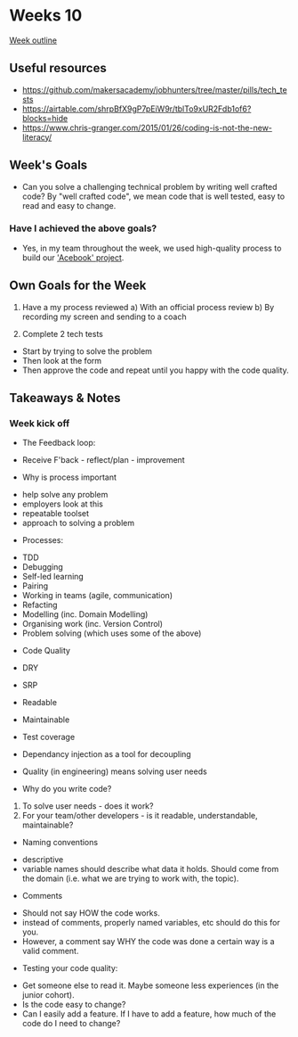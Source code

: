 
# Weeks 10
[Week outline](https://github.com/makersacademy/course/tree/master/individual_challenges)

## Useful resources
* https://github.com/makersacademy/jobhunters/tree/master/pills/tech_tests
* https://airtable.com/shrpBfX9gP7pEiW9r/tblTo9xUR2Fdb1of6?blocks=hide
* https://www.chris-granger.com/2015/01/26/coding-is-not-the-new-literacy/ 

## Week's Goals

* Can you solve a challenging technical problem by writing well crafted code?
By "well crafted code", we mean code that is well tested, easy to read and easy to change.

### Have I achieved the above goals?

* Yes, in my team throughout the week, we used high-quality process to build our ['Acebook' project](https://github.com/Kaymo1990/acebook---CharliesAngels).

## Own Goals for the Week

1. Have a my process reviewed
a) With an official process review
b) By recording my screen and sending to a coach

2. Complete 2 tech tests
- Start by trying to solve the problem
- Then look at the form
- Then approve the code and repeat until you happy with the code quality. 


## Takeaways & Notes

### Week kick off
* The Feedback loop:
- Receive F'back - reflect/plan - improvement

* Why is process important
- help solve any problem
- employers look at this
- repeatable toolset
- approach to solving a problem

* Processes:
- TDD
- Debugging
- Self-led learning
- Pairing
- Working in teams (agile, communication)
- Refacting
- Modelling (inc. Domain Modelling)
- Organising work (inc. Version Control)
- Problem solving (which uses some of the above)

* Code Quality
- DRY
- SRP
- Readable
- Maintainable
- Test coverage
- Dependancy injection as a tool for decoupling

- Quality (in engineering) means solving user needs

- Why do you write code?
1. To solve user needs - does it work?
2. For your team/other developers - is it readable, understandable, maintainable?

* Naming conventions
- descriptive
- variable names should describe what data it holds. Should come from the domain (i.e. what we are trying to work with, the topic).

* Comments 
- Should not say HOW the code works.
- instead of comments, properly named variables, etc should do this for you. 
- However, a comment say WHY the code was done a certain way is a valid comment. 

* Testing your code quality:
- Get someone else to read it. Maybe someone less experiences (in the junior cohort).
- Is the code easy to change?
- Can I easily add a feature. If I have to add a feature, how much of the code do I need to change?










